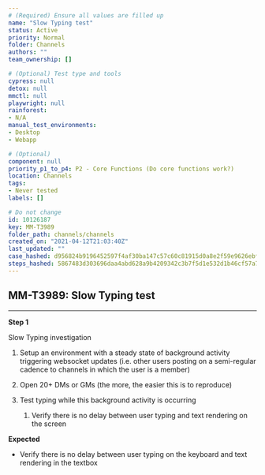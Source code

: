 ```yaml
---
# (Required) Ensure all values are filled up
name: "Slow Typing test"
status: Active
priority: Normal
folder: Channels
authors: ""
team_ownership: []

# (Optional) Test type and tools
cypress: null
detox: null
mmctl: null
playwright: null
rainforest: 
- N/A
manual_test_environments: 
- Desktop
- Webapp

# (Optional)
component: null
priority_p1_to_p4: P2 - Core Functions (Do core functions work?)
location: Channels
tags: 
- Never tested
labels: []

# Do not change
id: 10126187
key: MM-T3989
folder_path: channels/channels
created_on: "2021-04-12T21:03:40Z"
last_updated: ""
case_hashed: d956824b9196452597f4af30ba147c57c60c81915d0a8e2f59e9626ebff95ba36100a6e5dce402fb04359f052d562a71
steps_hashed: 5867483d303696daa4abd628a9b4209342c3b7f5d1e532d1b46cf57a7d0b97ed702cdacf5659a8d912d36c5b47f3c8ef
---
```


## MM-T3989: Slow Typing test

---

**Step 1**

Slow Typing investigation

1. Setup an environment with a steady state of background activity triggering websocket updates (i.e. other users posting on a semi-regular cadence to channels in which the user is a member)

2. Open 20+ DMs or GMs (the more, the easier this is to reproduce)

3. Test typing while this background activity is occurring 

   1. Verify there is no delay between user typing and text rendering on the screen

**Expected**

- Verify there is no delay between user typing on the keyboard and text rendering in the textbox
